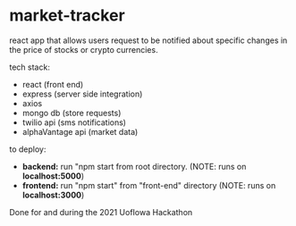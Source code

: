 # market-tracker
react app that allows users request to be notified about specific changes in the price of stocks or crypto currencies.


tech stack:
- react (front end)
- express (server side integration)
- axios
- mongo db (store requests)
- twilio api (sms notifications)
- alphaVantage api (market data)

to deploy:
- __backend:__ run "npm start from root directory. (NOTE: runs on __localhost:5000__)
- __frontend:__ run "npm start" from "front-end" directory (NOTE: runs on __localhost:3000__)

Done for and during the 2021 UofIowa Hackathon
